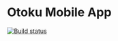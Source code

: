 # Otoku Mobile App
[![Build status](https://build.appcenter.ms/v0.1/apps/91f7a91e-999b-4cb1-a485-4fa002e56dc4/branches/main/badge)](https://appcenter.ms)
